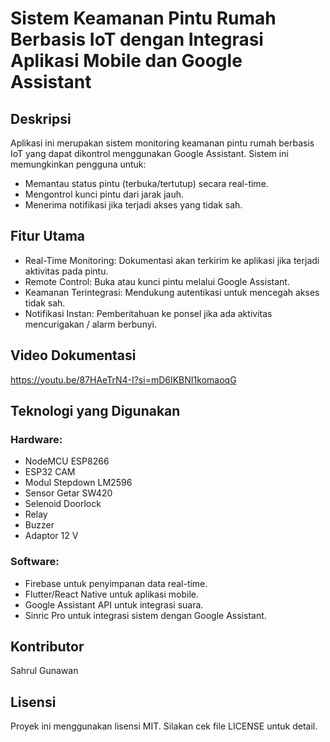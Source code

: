 # Sistem Keamanan Pintu Rumah Berbasis IoT dengan Integrasi Aplikasi Mobile dan Google Assistant

## Deskripsi

Aplikasi ini merupakan sistem monitoring keamanan pintu rumah berbasis IoT yang dapat dikontrol menggunakan Google Assistant. Sistem ini memungkinkan pengguna untuk:

- Memantau status pintu (terbuka/tertutup) secara real-time.
- Mengontrol kunci pintu dari jarak jauh.
- Menerima notifikasi jika terjadi akses yang tidak sah.

## Fitur Utama

- Real-Time Monitoring: Dokumentasi akan terkirim ke aplikasi jika terjadi aktivitas pada pintu.
- Remote Control: Buka atau kunci pintu melalui Google Assistant.
- Keamanan Terintegrasi: Mendukung autentikasi untuk mencegah akses tidak sah.
- Notifikasi Instan: Pemberitahuan ke ponsel jika ada aktivitas mencurigakan / alarm berbunyi.

## Video Dokumentasi

https://youtu.be/87HAeTrN4-I?si=mD6IKBNI1komaoqG

## Teknologi yang Digunakan

### Hardware:

- NodeMCU ESP8266
- ESP32 CAM
- Modul Stepdown LM2596
- Sensor Getar SW420
- Selenoid Doorlock
- Relay
- Buzzer
- Adaptor 12 V

### Software:

- Firebase untuk penyimpanan data real-time.
- Flutter/React Native untuk aplikasi mobile.
- Google Assistant API untuk integrasi suara.
- Sinric Pro untuk integrasi sistem dengan Google Assistant.

## Kontributor

Sahrul Gunawan

## Lisensi

Proyek ini menggunakan lisensi MIT. Silakan cek file LICENSE untuk detail.
